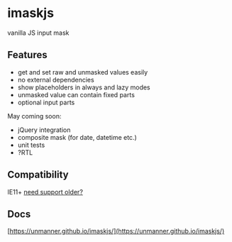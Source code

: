 # imaskjs
vanilla JS input mask

## Features
* get and set raw and unmasked values easily
* no external dependencies
* show placeholders in always and lazy modes
* unmasked value can contain fixed parts
* optional input parts

May coming soon:

* jQuery integration
* composite mask (for date, datetime etc.)
* unit tests
* ?RTL

## Compatibility
IE11+ [need support older?](https://unmanner.github.io/imaskjs/#under-the-hood)

## Docs
[https://unmanner.github.io/imaskjs/](https://unmanner.github.io/imaskjs/)
